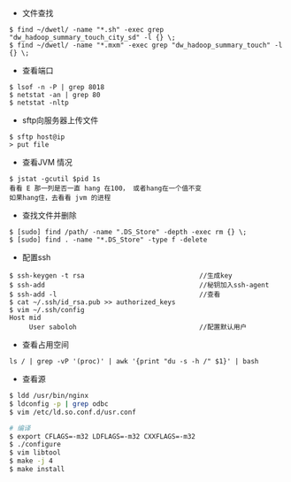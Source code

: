 * 文件查找 

``` 
$ find ~/dwetl/ -name "*.sh" -exec grep "dw_hadoop_summary_touch_city_sd" -l {} \;
$ find ~/dwetl/ -name "*.mxm" -exec grep "dw_hadoop_summary_touch" -l {} \;
``` 

* 查看端口 

```
$ lsof -n -P | grep 8018
$ netstat -an | grep 80  
$ netstat -nltp 
``` 

* sftp向服务器上传文件 

``` 
$ sftp host@ip
> put file 
``` 

* 查看JVM 情况

```
$ jstat -gcutil $pid 1s
看看 E 那一列是否一直 hang 在100， 或者hang在一个值不变
如果hang住，去看看 jvm 的进程
```

* 查找文件并删除 

``` 
$ [sudo] find /path/ -name ".DS_Store" -depth -exec rm {} \;
$ [sudo] find . -name "*.DS_Store" -type f -delete
``` 

* 配置ssh  

```
$ ssh-keygen -t rsa                             //生成key
$ ssh-add                                       //秘钥加入ssh-agent 
$ ssh-add -l                                    //查看
$ cat ~/.ssh/id_rsa.pub >> authorized_keys
$ vim ~/.ssh/config
Host mid
     User saboloh                               //配置默认用户
``` 

* 查看占用空间  

``` 
ls / | grep -vP '(proc)' | awk '{print "du -s -h /" $1}' | bash  
``` 

* 查看源  

```bash  
$ ldd /usr/bin/nginx
$ ldconfig -p | grep odbc
$ vim /etc/ld.so.conf.d/usr.conf 

# 编译
$ export CFLAGS=-m32 LDFLAGS=-m32 CXXFLAGS=-m32
$ ./configure
$ vim libtool
$ make -j 4 
$ make install 
```






